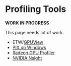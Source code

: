 # Profiling Tools

**WORK IN PROGRESS**

This page needs lot of work.

- ETW/[GPUView](https://docs.microsoft.com/en-us/windows-hardware/drivers/display/using-gpuview)
- [PIX on Windows](https://devblogs.microsoft.com/pix/download/)
- [Radeon GPU Profiler](https://gpuopen.com/videos/amd-rdna2-rgp-1-10/)
- [NVIDIA Nsight](https://docs.nvidia.com/nsight-graphics/AdvancedLearning/index.html#introduction)
